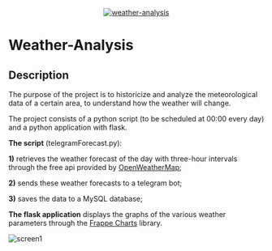 <p align="center">
<a href="https://www.flaticon.com/free-icons/graph" target="_blank" >
<img src="https://user-images.githubusercontent.com/63566699/151661097-ce9b885f-ca37-4c38-a435-dc8033e624b6.png" alt="weather-analysis" />
</a>
</p>

# Weather-Analysis

## Description

The purpose of the project is to historicize and analyze the meteorological data of a certain area, to understand how the weather will change.

The project consists of a python script (to be scheduled at 00:00 every day) and a python application with flask. 

**The script** (telegramForecast.py):

**1)**  retrieves the weather forecast of the day with three-hour intervals through the free api provided by [OpenWeatherMap](https://openweathermap.org/);

**2)**  sends these weather forecasts to a telegram bot;

**3)**  saves the data to a MySQL database;

**The flask application** displays the graphs of the various weather parameters through the [Frappe Charts](https://github.com/frappe/charts) library.



![screen1](https://user-images.githubusercontent.com/63566699/151639990-978bc146-a3b0-4635-a29f-c4f5809293ac.png)
